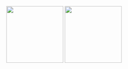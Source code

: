 <p float="left">
          <img height="150" src="https://github-readme-stats.vercel.app/api?username=elijuszek&show_icons=true&theme=dark&hide_rank=true&include_all_commits=true&show=prs_merged"/>
          <img height="150" src="https://github-readme-stats.vercel.app/api/top-langs/?username=elijuszek&theme=dark&layout=compact&include_all_commits=true"/>
</p>
